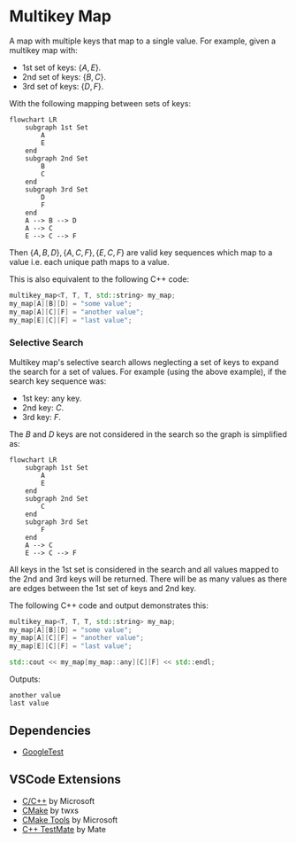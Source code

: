 # Multikey Map

A map with multiple keys that map to a single value. For example, given a multikey map with:
- 1st set of keys: $`\{A, E\}`$.
- 2nd set of keys: $`\{B, C\}`$.
- 3rd set of keys: $`\{D, F\}`$.

With the following mapping between sets of keys:

```mermaid
flowchart LR
    subgraph 1st Set
        A
        E
    end
    subgraph 2nd Set
        B
        C
    end
    subgraph 3rd Set
        D
        F
    end
    A --> B --> D
    A --> C
    E --> C --> F
```
Then $`\{A, B, D \}, \{A, C, F \}, \{E, C, F \}`$ are valid key sequences which map to a value i.e. each unique path maps to a value.

This is also equivalent to the following C++ code:
```cpp
multikey_map<T, T, T, std::string> my_map;
my_map[A][B][D] = "some value";
my_map[A][C][F] = "another value";
my_map[E][C][F] = "last value";
```


### Selective Search

Multikey map's selective search allows neglecting a set of keys to expand the search for a set of values. For example (using the above example), if the search key sequence was:
- 1st key: any key.
- 2nd key: $`C`$.
- 3rd key: $`F`$.

The $`B`$ and $`D`$ keys are not considered in the search so the graph is simplified as:
```mermaid
flowchart LR
    subgraph 1st Set
        A
        E
    end
    subgraph 2nd Set
        C
    end
    subgraph 3rd Set
        F
    end
    A --> C
    E --> C --> F
```

All keys in the 1st set is considered in the search and all values mapped to the 2nd and 3rd keys will be returned. There will be as many values as there are edges between the 1st set of keys and 2nd key.

The following C++ code and output demonstrates this:
```cpp
multikey_map<T, T, T, std::string> my_map;
my_map[A][B][D] = "some value";
my_map[A][C][F] = "another value";
my_map[E][C][F] = "last value";

std::cout << my_map[my_map::any][C][F] << std::endl;
```

Outputs:
```
another value
last value
```

## Dependencies

- [GoogleTest](https://github.com/google/googletest)

## VSCode Extensions

- [C/C++](https://marketplace.visualstudio.com/items?itemName=ms-vscode.cpptools) by Microsoft
- [CMake](https://marketplace.visualstudio.com/items?itemName=twxs.cmake) by twxs
- [CMake Tools](https://marketplace.visualstudio.com/items?itemName=ms-vscode.cmake-tools) by Microsoft
- [C++ TestMate](https://marketplace.visualstudio.com/items?itemName=matepek.vscode-catch2-test-adapter) by Mate 
